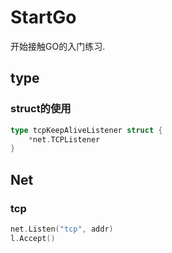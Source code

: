 # StartGo

开始接触GO的入门练习.

## type

### struct的使用

```go
type tcpKeepAliveListener struct {
    *net.TCPListener
}
```

## Net

### tcp

```go
net.Listen("tcp", addr)
l.Accept()
```